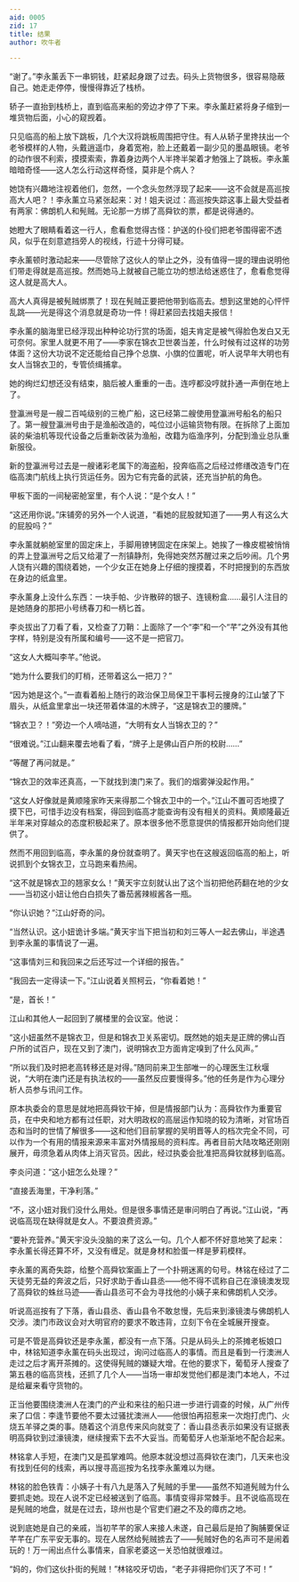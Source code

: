 ```yaml
---
aid: 0005
zid: 17
title: 结果
author: 吹牛者

---
```




  “谢了。”李永薰丢下一串铜钱，赶紧起身跟了过去。码头上货物很多，很容易隐蔽自己。她走走停停，慢慢得靠近了栈桥。

  轿子一直抬到栈桥上，直到临高来船的旁边才停了下来。李永薰赶紧将身子缩到一堆货物后面，小心的窥觊着。

  只见临高的船上放下跳板，几个大汉将跳板周围把守住。有人从轿子里搀扶出一个老爷模样的人物，头戴逍遥巾，身着宽袍，脸上还戴着一副少见的墨晶眼镜。老爷的动作很不利索，摸摸索索，靠着身边两个人半搀半架着才勉强上了跳板。李永薰暗暗奇怪——这人怎么行动这样奇怪，莫非是个病人？

  她饶有兴趣地注视着他们，忽然，一个念头忽然浮现了起来——这不会就是高巡按高大人吧？！李永薰立马紧张起来：对！姐夫说过：高巡按失踪这事上最大受益者有两家：佛朗机人和髡贼。无论那一方绑了高舜钦的票，都是说得通的。

  她瞪大了眼睛看着这一行人，愈看愈觉得古怪：护送的仆役们把老爷围得密不透风，似乎在刻意遮挡旁人的视线，行迹十分得可疑。

  李永薰顿时激动起来——尽管除了这伙人的举止之外，没有值得一提的理由说明他们带走得就是高巡按。然而她马上就被自己能立功的想法给迷惑住了，愈看愈觉得这人就是高大人。

  高大人真得是被髡贼绑票了！现在髡贼正要把他带到临高去。想到这里她的心怦怦乱跳——光是得这个消息就是奇功一件！得赶紧回去找姐夫报信！

  李永薰的脑海里已经浮现出种种论功行赏的场面，姐夫肯定是被气得脸色发白又无可奈何。家里人就更不用了——李家在锦衣卫世袭当差，什么时候有过这样的功劳体面？这份大功说不定还能给自己挣个总旗、小旗的位置呢，听人说早年大明也有女人当锦衣卫的，专管侦缉捕拿。

  她的绚烂幻想还没有结束，脑后被人重重的一击。连哼都没哼就扑通一声倒在地上了。

  登瀛洲号是一艘二百吨级别的三桅广船，这已经第二艘使用登瀛洲号船名的船只了。第一艘登瀛洲号由于是渔船改造的，吨位过小运输货物有限。在拆除了上面加装的柴油机等现代设备之后重新改装为渔船，改籍为临渔序列，分配到渔业总队重新服役。

  新的登瀛洲号过去是一艘诸彩老属下的海盗船，投奔临高之后经过修缮改造专门在临高澳门航线上执行货运任务。因为它有完备的武装，还充当护航的角色。

  甲板下面的一间秘密舱室里，有个人说：“是个女人！”

  “这还用你说。”床铺旁的另外一个人说道，“看她的屁股就知道了——男人有这么大的屁股吗？”

  李永薰就躺舱室里的固定床上，手脚用镣铐固定在床架上。她挨了一橡皮棍被悄悄的弄上登瀛洲号之后又给灌了一剂镇静剂，免得她突然苏醒过来之后吵闹。几个男人饶有兴趣的围绕着她，一个少女正在她身上仔细的搜摸着，不时把搜到的东西放在身边的纸盒里。

  李永薰身上没什么东西：一块手帕、少许散碎的银子、连镜粉盒……最引人注目的是她随身的那把小号绣春刀和一柄匕首。

  李炎拔出了刀看了看，又检查了刀鞘：上面除了一个“李”和一个“芊”之外没有其他字样，特别是没有所属和编号——这不是一把官刀。

  “这女人大概叫李芊。”他说。

  “她为什么要我们的盯梢，还带着这么一把刀？”

  “因为她是这个。”一直看着船上随行的政治保卫局保卫干事柯云搜身的江山皱了下眉头，从纸盒里拿出一块还带着体温的木牌子，“这是锦衣卫的腰牌。”

  “锦衣卫？！”旁边一个人嘀咕道，“大明有女人当锦衣卫的？”

  “很难说。”江山翻来覆去地看了看，“牌子上是佛山百户所的校尉……”

  “等醒了再问就是。”

  “锦衣卫的效率还真高，一下就找到澳门来了。我们的烟雾弹没起作用。”

  “这女人好像就是黄顺隆家昨天来得那二个锦衣卫中的一个。”江山不置可否地摸了摸下巴，可惜手边没有档案，得回到临高才能查询有没有相关的资料。黄顺隆最近半年来对穿越众的态度积极起来了。原本很多他不愿意提供的情报都开始向他们提供了。

  然而不用回到临高，李永薰的身份就查明了。黄天宇也在这艘返回临高的船上，听说抓到个女锦衣卫，立马跑来看热闹。

  “这不就是锦衣卫的翘家女么！”黄天宇立刻就认出了这个当初把他药翻在地的少女——当初这小妞让他白白损失了番茄酱辣椒酱各一瓶。

  “你认识她？”江山好奇的问。

  “当然认识。这小妞诡计多端。”黄天宇当下把当初和刘三等人一起去佛山，半途遇到李永薰的事情说了一遍。

  “这事情刘三和我回来之后还写过一个详细的报告。”

  “我回去一定得读一下。”江山说着关照柯云，“你看着她！”

  “是，首长！”

  江山和其他人一起回到了艉楼里的会议室。他说：

  “这小妞虽然不是锦衣卫，但是和锦衣卫关系密切。既然她的姐夫是正牌的佛山百户所的试百户，现在又到了澳门，说明锦衣卫方面肯定嗅到了什么风声。”

  “所以我们及时把老高转移还是对得。”随同前来卫生部唯一的心理医生江秋堰说，“大明在澳门还是有执法权的——虽然反应要慢得多。”他的任务是作为心理分析人员参与讯问工作。

  原本执委会的意思是就地把高舜钦干掉，但是情报部门认为：高舜钦作为重要官员，在中央和地方都有过任职，对大明政权的高层运作知晓的较为清晰，对官场百态和当时的世情了解很多——这和他们目前掌握的吴明晋等人的档次完全不同，可以作为一个有用的情报来源来丰富对外情报局的资料库。再者目前大陆攻略还刚刚展开，毋须急着从肉体上消灭官员。因此，经过执委会批准把高舜钦就移到临高。

  李炎问道：“这小妞怎么处理？”

  “直接丢海里，干净利落。”

  “不，这小妞对我们没什么用处。但是很多事情还是审问明白了再说。”江山说，“再说临高现在缺得就是女人。不要浪费资源。”

  “要补充营养。”黄天宇没头没脑的来了这么一句。几个人都不怀好意地笑了起来：李永薰长得还算不坏，又没有缠足。就是身材和脸蛋一样是萝莉模样。

  李永薰的离奇失踪，给整个高舜钦案画上了一个扑朔迷离的句号。林铭在经过了二天徒劳无益的奔波之后，只好求助于香山县丞——他不得不谎称自己在濠镜澳发现了高舜钦的蛛丝马迹——香山县丞可不会为寻找他的小姨子来和佛朗机人交涉。

  听说高巡按有了下落，香山县丞、香山县令不敢怠慢，先后来到濠镜澳与佛朗机人交涉。澳门市政议会对大明官府的要求不敢违背，立刻下令在全城展开搜查。

  可是不管是高舜钦还是李永薰，都没有一点下落。只是从码头上的茶摊老板娘口中，林铭知道李永薰在码头出现过，询问过临高人的事情。而且是看到一行澳洲人走过之后才离开茶摊的。这使得髡贼的嫌疑大增。在他的要求下，葡萄牙人搜查了第五巷的临高货栈，还抓了几个人——当场一审却发觉他们都是澳门本地人，不过是给雇来看守货物的。

  正当他要围绕澳洲人在澳门的产业和来往的船只进一步进行调查的时候，从广州传来了口信：李逢节要他不要太过骚扰澳洲人——他很怕再招惹来一次炮打虎门、火烧五羊驿之类的事。随着这个消息传来风向就变了：香山县丞表示如果没有证据表明高舜钦到过濠镜澳，继续搜索下去不大妥当。而葡萄牙人也渐渐地不配合起来。

  林铭拿人手短，在澳门又是孤掌难鸣。他原本就没想过高舜钦在澳门，几天来也没有找到任何的线索，再以搜寻高巡按为名找李永薰难以为继。

  林铭的脸色铁青：小姨子十有八九是落入了髡贼的手里——虽然不知道髡贼为什么要抓走她。现在人说不定已经被送到了临高。事情变得非常棘手。且不说临高现在是髡贼的地盘，就是在过去，琼州也是个官吏们避之不及的瘴疠之地。

  说到底她是自己的亲戚，当初芊芊的家人来接人未遂，自己最后是拍了胸脯要保证芊芊在广东平安无事的。现在人居然给髡贼掳去了——髡贼好色的名声可不是闹着玩的！万一闹出点什么事情来，自家老婆这一关恐怕就很难过。

  “妈的，你们这伙扑街的髡贼！”林铭咬牙切齿，“老子非得把你们灭了不可！”




